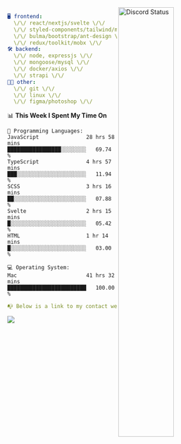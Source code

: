 
<a href="https://discord.com/users/279302975371870218" target="_blank">
    <img width="50%" align="right" alt="Discord Status" src="https://lanyard.cnrad.dev/api/279302975371870218?bg=161B22&borderRadius=5px%205px%200%200&hideTimestamp=true&idleMessage=Just%20chillin%27%20at%20the%20moment&animated=true">
</a>

```yaml
🖥️ frontend: 
  \/\/ react/nextjs/svelte \/\/
  \/\/ styled-components/tailwind/mui/
  \/\/ bulma/bootstrap/ant-design \/\/
  \/\/ redux/toolkit/mobx \/\/
🛠 backend: 
  \/\/ node, expressjs \/\/
  \/\/ mongoose/mysql \/\/
  \/\/ docker/axios \/\/
  \/\/ strapi \/\/
👨‍💻 other: 
  \/\/ git \/\/ 
  \/\/ linux \/\/
  \/\/ figma/photoshop \/\/
```
<!--START_SECTION:waka-->
📊 **This Week I Spent My Time On** 

```text
💬 Programming Languages: 
JavaScript               28 hrs 58 mins      █████████████████░░░░░░░░   69.74 % 
TypeScript               4 hrs 57 mins       ███░░░░░░░░░░░░░░░░░░░░░░   11.94 % 
SCSS                     3 hrs 16 mins       ██░░░░░░░░░░░░░░░░░░░░░░░   07.88 % 
Svelte                   2 hrs 15 mins       █░░░░░░░░░░░░░░░░░░░░░░░░   05.42 % 
HTML                     1 hr 14 mins        █░░░░░░░░░░░░░░░░░░░░░░░░   03.00 % 

💻 Operating System: 
Mac                      41 hrs 32 mins      █████████████████████████   100.00 % 
```


<!--END_SECTION:waka-->
```yaml
📭 Below is a link to my contact website 
```
<a href="https://mxns.xyz" target="_black"> <img src="https://img.shields.io/badge/website-161B22?style=for-the-badge&logo=About.me&logoColor=white"></img> <a/>
